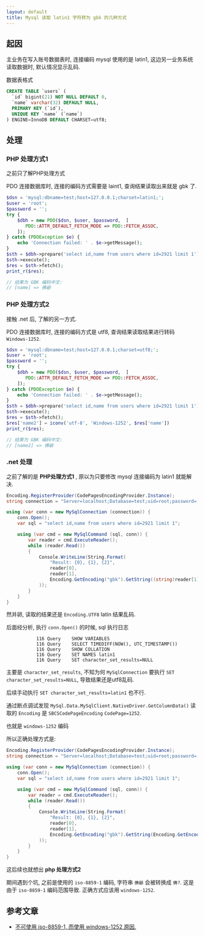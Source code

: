 ```yaml
---
layout: default
title: Mysql 读取 latin1 字符转为 gbk 的几种方式
---
```



起因
----

主业务在写入账号数据表时, 连接编码 mysql 使用的是 latin1, 这边另一业务系统读取数据时, 默认情况显示乱码.

数据表格式

```sql
CREATE TABLE `users` (
  `id` bigint(21) NOT NULL DEFAULT 0,
  `name` varchar(32) DEFAULT NULL,
  PRIMARY KEY (`id`),
  UNIQUE KEY `name` (`name`)
) ENGINE=InnoDB DEFAULT CHARSET=utf8;
```

处理
----

### PHP 处理方式1

之前只了解PHP处理方式

PDO 连接数据库时, 连接的编码方式需要是 laint1, 查询结果读取出来就是 gbk 了.

```php
$dsn = 'mysql:dbname=test;host=127.0.0.1;charset=latin1;';
$user = 'root';
$password = '';
try {
    $dbh = new PDO($dsn, $user, $password,  [
       PDO::ATTR_DEFAULT_FETCH_MODE => PDO::FETCH_ASSOC,
    ]);
} catch (PDOException $e) {
    echo 'Connection failed: ' . $e->getMessage();
}
$sth = $dbh->prepare('select id,name from users where id=2921 limit 1');
$sth->execute();
$res = $sth->fetch();
print_r($res);

// 结果为 GBK 编码中文:
// [name] => 佛爺
```

### PHP 处理方式2

接触 .net 后, 了解的另一方式.


PDO 连接数据库时, 连接的编码方式是 utf8, 查询结果读取结果进行转码 `Windows-1252`.

```php
$dsn = 'mysql:dbname=test;host=127.0.0.1;charset=utf8;';
$user = 'root';
$password = '';
try {
    $dbh = new PDO($dsn, $user, $password,  [
       PDO::ATTR_DEFAULT_FETCH_MODE => PDO::FETCH_ASSOC,
    ]);
} catch (PDOException $e) {
    echo 'Connection failed: ' . $e->getMessage();
}
$sth = $dbh->prepare('select id,name from users where id=2921 limit 1');
$sth->execute();
$res = $sth->fetch();
$res['name2'] = iconv('utf-8', 'Windows-1252', $res['name'])
print_r($res);

// 结果为 GBK 编码中文:
// [name2] => 佛爺
```

### .net 处理

之前了解的是 **PHP处理方式1** , 原以为只要修改 mysql 连接编码为 latin1 就能解决.

```c#
Encoding.RegisterProvider(CodePagesEncodingProvider.Instance);
string connection = "Server=localhost;Database=test;uid=root;password=;CharSet=latin1;SslMode=none;";

using (var conn = new MySqlConnection (connection)) {
    conn.Open();
    var sql = "select id,name from users where id=2921 limit 1";

    using (var cmd = new MySqlCommand (sql, conn)) {
        var reader = cmd.ExecuteReader();
        while (reader.Read())
        {
            Console.WriteLine(String.Format(
                "Result: {0}, {1}, {2}", 
                reader[0],
                reader[1],
                Encoding.GetEncoding("gbk").GetString((string)reader[1])
            ));
        }
    }
}
```

然并卵, 读取的结果还是 `Encoding.UTF8` latin 结果乱码.

后面经分析, 执行 `conn.Open()` 的时候, sql 执行日志 

```
		   116 Query	SHOW VARIABLES
		   116 Query	SELECT TIMEDIFF(NOW(), UTC_TIMESTAMP())
		   116 Query	SHOW COLLATION
		   116 Query	SET NAMES latin1
		   116 Query	SET character_set_results=NULL
```

主要是 `character_set_results`, 不知为何 `MySqlConnection` 要执行 `SET character_set_results=NULL`, 
导致结果还是utf8乱码.

后续手动执行 `SET character_set_results=latin1` 也不行.

通过断点调试发现 `MySql.Data.MySqlClient.NativeDriver.GetColumnData()` 读取的
`Encoding` 是 `SBCSCodePageEncoding` `CodePage=1252`.

也就是 `windows-1252` 编码

所以正确处理方式是:

```c#
Encoding.RegisterProvider(CodePagesEncodingProvider.Instance);
string connection = "Server=localhost;Database=test;uid=root;password=;CharSet=utf8;SslMode=none;";

using (var conn = new MySqlConnection (connection)) {
    conn.Open();
    var sql = "select id,name from users where id=2921 limit 1";

    using (var cmd = new MySqlCommand (sql, conn)) {
        var reader = cmd.ExecuteReader();
        while (reader.Read())
        {
            Console.WriteLine(String.Format(
                "Result: {0}, {1}, {2}", 
                reader[0],
                reader[1],
                Encoding.GetEncoding("gbk").GetString(Encoding.GetEncoding(1252).GetBytes((string)reader[1]))
            ));
        }
    }
}
```

这后续也就想出 **php 处理方式2**

期间遇到个坑, 之前是使用的 `iso-8859-1` 编码, 字符串 `佛爺` 会被转换成 `佛?`. 这是由于 `iso-8859-1` 编码范围导致.
正确方式应该用 `windows-1252`.

参考文章
-------

- [不可使用 iso-8859-1, 而使用 windows-1252 原因.](https://www.i18nqa.com/debug/table-iso8859-1-vs-windows-1252.html)
